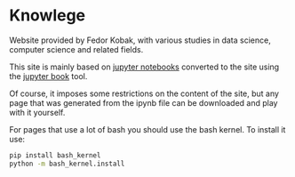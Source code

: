 # Knowlege

Website provided by Fedor Kobak, with various studies in data science, computer science and related fields.

This site is mainly based on [jupyter notebooks](https://jupyter.org/) converted to the site using the [jupyter book](https://jupyterbook.org/en/stable/basics/build.html) tool.

Of course, it imposes some restrictions on the content of the site, but any page that was generated from the ipynb file can be downloaded and play with it yourself.

For pages that use a lot of bash you should use the bash kernel. To install it use:

```bash
pip install bash_kernel
python -m bash_kernel.install
```